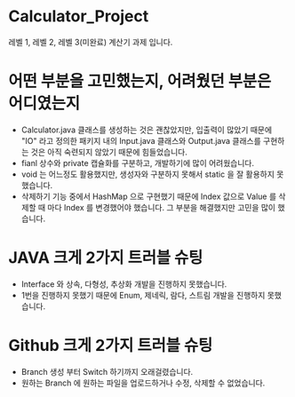 # Calculator_Project
레벨 1, 레벨 2, 레벨 3(미완료) 계산기 과제 입니다.

# 어떤 부분을 고민했는지, 어려웠던 부분은 어디였는지
- Calculator.java 클래스를 생성하는 것은 괜찮았지만, 입출력이 많았기 때문에 "IO" 라고 정의한 패키지 내의 Input.java 클래스와 Output.java 클래스를 구현하는 것은 아직 숙련되지 않았기 때문에 힘들었습니다.
- fianl 상수와 private 캡슐화를 구분하고, 개발하기에 많이 어려웠습니다.
- void 는 어느정도 활용했지만, 생성자와 구분하지 못해서 static 을 잘 활용하지 못했습니다.
- 삭제하기 기능 중에서 HashMap 으로 구현했기 때문에 Index 값으로 Value 를 삭제할 때 마다 Index 를 변경했어야 했습니다. 그 부분을 해결했지만 고민을 많이 했습니다.

# JAVA 크게 2가지 트러블 슈팅
- Interface 와 상속, 다형성, 추상화 개발을 진행하지 못했습니다.
- 1번을 진행하지 못했기 때문에 Enum, 제네릭, 람다, 스트림 개발을 진행하지 못했습니다.

# Github 크게 2가지 트러블 슈팅
- Branch 생성 부터 Switch 하기까지 오래걸렸습니다.
- 원하는 Branch 에 원하는 파일을 업로드하거나 수정, 삭제할 수 없었습니다.
